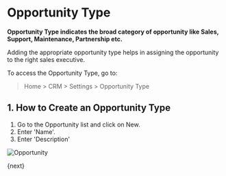 <!-- add-breadcrumbs -->
# Opportunity Type

**Opportunity Type indicates the broad category of opportunity like Sales, Support, Maintenance, Partnership etc.**

Adding the appropriate opportunity type helps in assigning the opportunity to the right sales executive.

To access the Opportunity Type, go to:
> Home > CRM > Settings > Opportunity Type

## 1. How to Create an Opportunity Type

1. Go to the Opportunity list and click on New.
1. Enter 'Name'.
1. Enter 'Description'

<img class="screenshot" alt="Opportunity" src="{{docs_base_url}}/assets/img/crm/opportunity_type.png">

{next}
